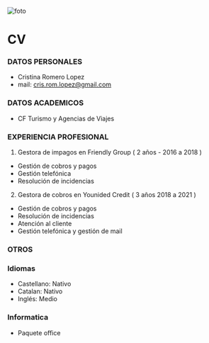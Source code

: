![foto](./icono.png)

# CV
### DATOS PERSONALES
- Cristina Romero Lopez
- mail: cris.rom.lopez@gmail.com
### DATOS ACADEMICOS

- CF Turismo y Agencias de Viajes

### EXPERIENCIA PROFESIONAL

1. Gestora de impagos en Friendly Group
( 2 años - 2016 a 2018 )
- Gestión de cobros y pagos
- Gestión telefónica
- Resolución de incidencias
2. Gestora de cobros en Younided Credit
( 3 años 2018 a 2021 )
- Gestión de cobros y pagos
- Resolución de incidencias
- Atención al cliente
- Gestión telefónica y gestión de mail

### OTROS 

### Idiomas
- Castellano: Nativo
- Catalan: Nativo
- Inglés: Medio

### Informatica
- Paquete office
